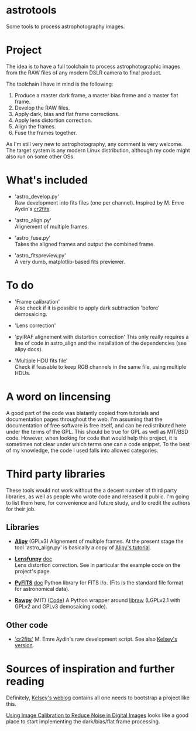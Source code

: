# astrotools
Some tools to process astrophotography images.

Project
=======
The idea is to have a full toolchain to process astrophotographic images from 
the RAW files of any modern DSLR camera to final product.

The toolchain I have in mind is the following:  
1. Produce a master dark frame, a master bias frame and a master flat frame.  
2. Develop the RAW files.  
4. Apply dark, bias and flat frame corrections.  
5. Apply lens distortion correction.  
6. Align the frames.  
7. Fuse the frames together.  

As I'm still very new to astrophotography, any comment is very welcome.
The target system is any modern Linux distribution, although my code might 
also run on some other OSs.

What's included
===============
* 'astro_develop.py'  
  Raw development into fits files (one per channel). 
  Inspired by M. Emre Aydin's [cr2fits](https://github.com/eaydin/cr2fits).

* 'astro_align.py'  
  Alignement of multiple frames.

* 'astro_fuse.py'  
  Takes the aligned frames and output the combined frame.

* 'astro_fitspreview.py'  
  A very dumb, matplotlib-based fits previewer.

To do
=====
* 'Frame calibration'  
  Also check if it is possible to apply dark subtraction 'before' demosaicing.

* 'Lens correction'  

* 'pyIRAF alignement with distortion correction'
  This only really requires a line of code in astro_align and the installation 
  of the dependencies (see alipy docs).

* 'Multiple HDU fits file'  
  Check if feasable to keep RGB channels in the same file, using multiple HDUs.

A word on lincensing
====================
A good part of the code was blatantly copied from tutorials and documentation 
pages throughout the web. I'm assuming that the documentation of free software 
is free itself, and can be redistributed here under the terms of the GPL.
This should be true for GPL as well as MIT/BSD code.
However, when looking for code that would help this project, it is sometimes 
not clear under which terms one can a code snippet. To the best of my 
knowledge, the code I used falls into allowed categories.


Third party libraries
=====================
These tools would not work without the a decent number of third party 
libraries, as well as people who wrote code and released it public.
I'm going to list them here, for convenience and future study, and to credit 
the authors for their job.

## Libraries
* [**Alipy**](http://obswww.unige.ch/~tewes/alipy/) (GPLv3)
  Alignement of multiple frames. At the present stage the tool 
  'astro_align.py' is basically a copy of 
  [Alipy's tutorial](http://obswww.unige.ch/~tewes/alipy/tutorial.html).

* [**Lensfunpy**](https://warehouse.python.org/project/lensfunpy/)
  [doc](http://pythonhosted.org/lensfunpy/)  
  Lens distortion correction. See in particular the example code on the 
  project's page.

* [**PyFITS**](http://www.stsci.edu/institute/software_hardware/pyfits/)
  [doc](http://pythonhosted.org/pyfits/index.html)
  Python library for FITS i/o. (Fits is the standard file format for 
  astronomical data).

* [**Rawpy**](http://pythonhosted.org//rawpy/api/index.html) (MIT)
  ([Code](https://github.com/neothemachine/rawpy))
  A Python wrapper around [libraw](http://www.libraw.org/) (LGPLv2.1 with
  GPLv2 and GPLv3 demosaicing code).

## Other code
* ['cr2fits'](https://github.com/eaydin/cr2fits)
  M. Emre Aydin's raw development script. See also 
  [Kelsey's version](https://github.com/kjordahl/cr2fits).


Sources of inspiration and further reading
==========================================
Definitely, [Kelsey's weblog](http://kjordahl.net/blog/) contains all one 
needs to bootstrap a project like this.

[Using Image Calibration to Reduce Noise in Digital 
Images](http://photo.net/learn/dark_noise/) looks like a good place to start
implementing the dark/bias/flat frame processing.
